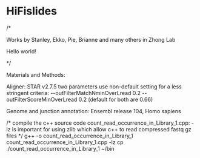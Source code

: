 # HiFislides
/*

Works by Stanley, Ekko, Pie, Brianne and many others in Zhong Lab

Hello world!

*/

Materials and Methods:

Aligner: STAR v2.7.5
two parameters use non-default setting for a less stringent criteria: --outFilterMatchNminOverLread 0.2 --outFilterScoreMinOverLread 0.2
(default for both are 0.66)

Genome and junction annotation: Ensembl release 104, Homo sapiens


/*
compile the c++ source code count_read_occurrence_in_Library_1.cpp:
-lz is important for using zlib which allow c++ to read compressed fastq gz files
*/
g++ -o count_read_occurrence_in_Library_1 count_read_occurrence_in_Library_1.cpp -lz
cp ./count_read_occurrence_in_Library_1 ~/bin
